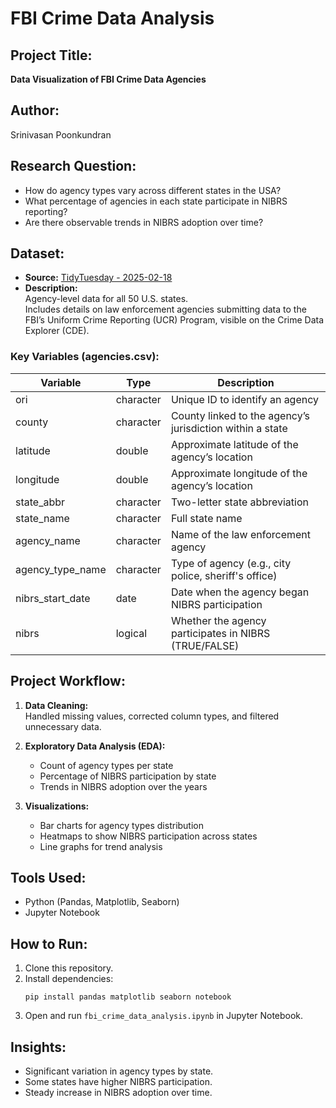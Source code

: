 # FBI Crime Data Analysis

## Project Title:
**Data Visualization of FBI Crime Data Agencies**

## Author:
Srinivasan Poonkundran  

## Research Question:
- How do agency types vary across different states in the USA?
- What percentage of agencies in each state participate in NIBRS reporting?
- Are there observable trends in NIBRS adoption over time?

## Dataset:
- **Source:** [TidyTuesday - 2025-02-18](https://github.com/rfordatascience/tidytuesday/tree/main/data/2025/2025-02-18)
- **Description:**  
  Agency-level data for all 50 U.S. states.  
  Includes details on law enforcement agencies submitting data to the FBI’s Uniform Crime Reporting (UCR) Program, visible on the Crime Data Explorer (CDE).

### Key Variables (agencies.csv):
| Variable         | Type       | Description                                                             |
|------------------|-----------|-------------------------------------------------------------------------|
| ori              | character | Unique ID to identify an agency                                         |
| county           | character | County linked to the agency’s jurisdiction within a state               |
| latitude         | double    | Approximate latitude of the agency’s location                           |
| longitude        | double    | Approximate longitude of the agency’s location                          |
| state_abbr       | character | Two-letter state abbreviation                                           |
| state_name       | character | Full state name                                                         |
| agency_name      | character | Name of the law enforcement agency                                      |
| agency_type_name | character | Type of agency (e.g., city police, sheriff's office)                     |
| nibrs_start_date | date      | Date when the agency began NIBRS participation                          |
| nibrs            | logical   | Whether the agency participates in NIBRS (TRUE/FALSE)                   |

## Project Workflow:

1. **Data Cleaning:**  
   Handled missing values, corrected column types, and filtered unnecessary data.
   
2. **Exploratory Data Analysis (EDA):**  
   - Count of agency types per state
   - Percentage of NIBRS participation by state
   - Trends in NIBRS adoption over the years

3. **Visualizations:**
   - Bar charts for agency types distribution
   - Heatmaps to show NIBRS participation across states
   - Line graphs for trend analysis

## Tools Used:
- Python (Pandas, Matplotlib, Seaborn)
- Jupyter Notebook

## How to Run:
1. Clone this repository.
2. Install dependencies:
   ```
   pip install pandas matplotlib seaborn notebook
   ```
3. Open and run `fbi_crime_data_analysis.ipynb` in Jupyter Notebook.

## Insights:
- Significant variation in agency types by state.
- Some states have higher NIBRS participation.
- Steady increase in NIBRS adoption over time.
